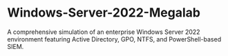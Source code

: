 # Windows-Server-2022-Megalab
A comprehensive simulation of an enterprise Windows Server 2022 environment featuring Active Directory, GPO, NTFS, and PowerShell-based SIEM.
